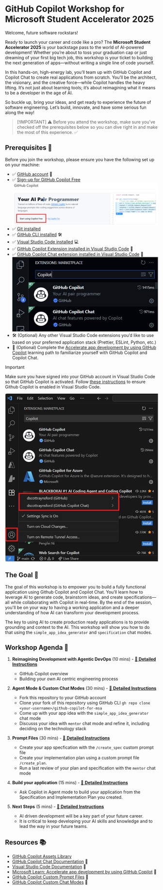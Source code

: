 # GitHub Copilot Workshop for Microsoft Student Accelerator 2025

Welcome, future software rockstars!

Ready to launch your career and code like a pro? The **Microsoft Student Accelerator 2025** is your backstage pass to the world of AI-powered development! Whether you’re about to toss your graduation cap or just dreaming of your first big tech job, this workshop is your ticket to building the next generation of apps—without writing a single line of code yourself.

In this hands-on, high-energy lab, you’ll team up with GitHub Copilot and Copilot Chat to create real applications from scratch. You’ll be the architect, the visionary, and the creative force—while Copilot handles the heavy lifting. It’s not just about learning tools; it’s about reimagining what it means to be a developer in the age of AI.

So buckle up, bring your ideas, and get ready to experience the future of software engineering. Let’s build, innovate, and have some serious fun along the way!

> [!IMPORTANT] ⚠️
> Before you attend the workshop, make sure you’ve checked off the prerequisites below so you can dive right in and make the most of this experience. ✅

## Prerequisites 📝

Before you join the workshop, please ensure you have the following set up on your machine:

- ✅ [GitHub account](https://github.com/) 🐙
- ✅ [Sign-up for GitHub Copilot Free](https://github.com/settings/copilot/features)
    ![GitHub Copilot Free Sign-up](images/github-copilot-free-signup.png)
- ✅ [Git installed](https://git-scm.com/)
- ✅ [GitHub CLI installed](https://cli.github.com/) 🛠️
- ✅ [Visual Studio Code installed](https://code.visualstudio.com/) 💻
- ✅ [GitHub Copilot Extension installed in Visual Studio Code](https://marketplace.visualstudio.com/items?itemName=GitHub.copilot) 🤖
- ✅ [GitHub Copilot Chat extension installed in Visual Studio Code](https://marketplace.visualstudio.com/items?itemName=GitHub.copilot-chat) 💬
    ![GitHub Copilot Chat Extensions](images/vscode-github-copilot-extensions.png)
- 🛠️ (Optional) Any other Visual Studio Code extensions you’d like to use based on your preferred application stack (Prettier, ESLint, Python, etc.)
- 📖 (Optional) Complete the [Accelerate app development by using GitHub Copilot](https://learn.microsoft.com/en-us/training/paths/accelerate-app-development-using-github-copilot/) learning path to familiarize yourself with GitHub Copilot and Copilot Chat.

> [!IMPORTANT]
> Make sure you have signed into your GitHub account in Visual Studio Code so that GitHub Copilot is activated.
> Follow [these instructions](https://code.visualstudio.com/docs/copilot/setup) to ensure Github Copilot is enabled in Visual Studio Code.

![Signin to Github in Visual Studio Code](images/vscode-signin-to-github.png)

## The Goal 🎯

The goal of this workshop is to empower you to build a fully functional application using Github Copilot and Copilot Chat. You’ll learn how to leverage AI to generate code, brainstorm ideas, and create specifications—all while collaborating with Copilot in real-time. By the end of the session, you'll be on your way to having a working application and a deeper understanding of how AI can transform your development process.

The key to using AI to create production ready applications is to provide grounding and context to the AI. This workshop will show you how to do that using the `simple_app_idea_generator` and `specification` chat modes.

## Workshop Agenda 📅

1. **Reimagining Development with Agentic DevOps** (10 mins) - [📖 **Detailed Instructions**](workshop-step-1-reimagining-development-with-agentic-devops.md)
   - GitHub Copilot overview
   - Building your own AI centric engineering process

2. **Agent Mode & Custom Chat Modes** (30 mins) - [📖 **Detailed Instructions**](workshop-step-2-agent-mode-and-custom-chat-modes.md)
   - Fork this repository to your GitHub account
   - Clone your fork of this repository using GitHub CLI `gh repo clone <your-username>/github-copilot-for-msa`
   - Come up with your app idea with the `simple_app_idea_generator` chat mode
   - Discusss your idea with `mentor` chat mode and refine it, including deciding on the technology stack

3. **Prompt Files** (30 mins) - [📖 **Detailed Instructions**](workshop-step-3-prompt-files.md)
   - Create your app specfication with the `/create_spec` custom prompt file
   - Create your implementation plan using a custom prompt file `/create_plan`.
   - Run a last review of your plan and specification with the `mentor` chat mode

4. **Build your application** (15 mins) - [📖 **Detailed Instructions**](workshop-step-4-build-your-application.md)
   - Ask Copilot in Agent mode to build your application from the Specification and Implementation Plan you created.

5. **Next Steps** (5 mins) - [📖 **Detailed Instructions**](workshop-step-5-next-steps.md)
    - AI driven development will be a key part of your future career.
    - It is critical to keep developing your AI skills and knowledge and to lead the way in your future teams.

## Resources 📚

- [GitHub Copilot Assets Library](https://github.com/PlagueHO/github-copilot-assets-library)
- [GitHub Copilot Chat Documentation](https://docs.github.com/en/copilot/chat) 📖
- [Visual Studio Code Documentation](https://code.visualstudio.com/docs) 📖
- [Microsoft Learn: Accelerate app development by using GitHub Copilot](https://learn.microsoft.com/en-us/training/paths/accelerate-app-development-using-github-copilot/) 📖
- [GitHub Copilot Custom Prompt Files](https://code.visualstudio.com/docs/copilot/copilot-customization#_prompt-files-experimental) 📖
- [GitHub Copilot Custom Chat Modes](https://code.visualstudio.com/docs/copilot/chat/chat-modes#_custom-chat-modes) 📖
